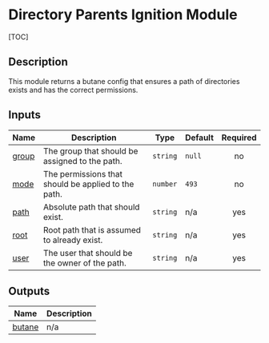<!-- BEGIN_TF_DOCS -->
# Directory Parents Ignition Module

[TOC]

## Description

This module returns a butane config that ensures a path of directories exists and has the correct permissions.

## Inputs

| Name | Description | Type | Default | Required |
|------|-------------|------|---------|:--------:|
| <a name="input_group"></a> [group](#input\_group) | The group that should be assigned to the path. | `string` | `null` | no |
| <a name="input_mode"></a> [mode](#input\_mode) | The permissions that should be applied to the path. | `number` | `493` | no |
| <a name="input_path"></a> [path](#input\_path) | Absolute path that should exist. | `string` | n/a | yes |
| <a name="input_root"></a> [root](#input\_root) | Root path that is assumed to already exist. | `string` | n/a | yes |
| <a name="input_user"></a> [user](#input\_user) | The user that should be the owner of the path. | `string` | n/a | yes |

## Outputs

| Name | Description |
|------|-------------|
| <a name="output_butane"></a> [butane](#output\_butane) | n/a |
<!-- END_TF_DOCS -->
